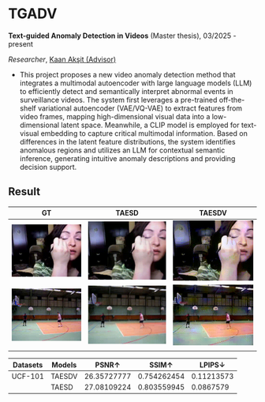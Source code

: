 # TGADV

**Text-guided Anomaly Detection in Videos** (Master thesis), 03/2025 - present

*Researcher*, [Kaan Akşit (Advisor)](https://kaanaksit.com/)

- This project proposes a new video anomaly detection method that integrates a multimodal autoencoder with large language models (LLM) to efficiently detect and semantically interpret abnormal events in surveillance videos. The system first leverages a pre-trained off-the-shelf variational autoencoder (VAE/VQ-VAE) to extract features from video frames, mapping high-dimensional visual data into a low-dimensional latent space. Meanwhile, a CLIP model is employed for text-visual embedding to capture critical multimodal information. Based on differences in the latent feature distributions, the system identifies anomalous regions and utilizes an LLM for contextual semantic inference, generating intuitive anomaly descriptions and providing decision support.



## Result

| GT                       | TAESD                       | TAESDV                       |
| ------------------------ | --------------------------- | ---------------------------- |
| ![GT_1](.\figs\GT_1.gif) | ![GT_1](.\figs\TAESD_1.gif) | ![GT_1](.\figs\TAESDV_1.gif) |
| ![GT_1](.\figs\GT_2.gif) | ![GT_1](.\figs\TAESD_2.gif) | ![GT_1](.\figs\TAESDV_2.gif) |
|                          |                             |                              |



| Datasets | Models | PSNR↑       | SSIM↑       | LPIPS↓     |
| -------- | ------ | ----------- | ----------- | ---------- |
| UCF-101  | TAESDV | 26.35727777 | 0.754262454 | 0.11213573 |
|          | TAESD  | 27.08109224 | 0.803559945 | 0.0867579  |
